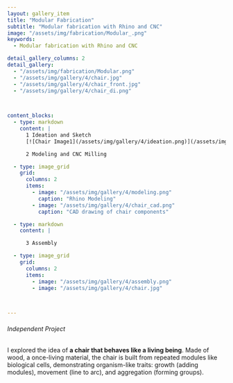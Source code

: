 ```yaml
---
layout: gallery_item 
title: "Modular Fabrication"
subtitle: "Modular fabrication with Rhino and CNC"
image: "/assets/img/fabrication/Modular_.png"  
keywords:
  - Modular fabrication with Rhino and CNC

detail_gallery_columns: 2
detail_gallery:
  - "/assets/img/fabrication/Modular.png"  
  - "/assets/img/gallery/4/chair.jpg" 
  - "/assets/img/gallery/4/chair_front.jpg"  
  - "/assets/img/gallery/4/chair_di.png"    
  


content_blocks:
  - type: markdown
    content: |
      1 Ideation and Sketch
      [![Chair Image1](/assets/img/gallery/4/ideation.png)](/assets/img/gallery/4/ideation.png)

      2 Modeling and CNC Milling

  - type: image_grid
    grid:
      columns: 2
      items:
        - image: "/assets/img/gallery/4/modeling.png"
          caption: "Rhino Modeling"
        - image: "/assets/img/gallery/4/chair_cad.png"
          caption: "CAD drawing of chair components"

  - type: markdown
    content: |

      3 Assembly

  - type: image_grid
    grid:
      columns: 2
      items:
        - image: "/assets/img/gallery/4/assembly.png"
        - image: "/assets/img/gallery/4/chair.jpg"
  


---
```


###### *Independent Project*
I explored the idea of **a chair that behaves like a living being**. Made of wood, a once-living material, the chair is built from repeated modules like biological cells, demonstrating organism-like traits: growth (adding modules), movement (line to arc), and aggregation (forming groups).